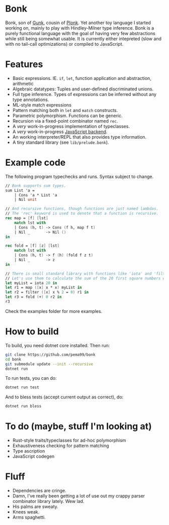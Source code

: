 # Bonk
Bonk, son of [Gunk](https://github.com/pema99/gunk), cousin of [Plonk](https://github.com/pema99/plonk).
Yet another toy language I started working on, mainly to play with Hindley-Milner type inference. Bonk is a purely functional language with the goal of having very few abstractions while still being somewhat usable. It is currently either intepreted (slow and with no tail-call optimizations) or compiled to JavaScript.

# Features
- Basic expressions. IE. `if`, `let`, function application and abstraction, arithmetic
- Algebraic datatypes: Tuples and user-defined discriminated unions.
- Full type inference. Types of expressions can be inferred without any type annotations.
- ML-style match expressions
- Pattern matching both in `let` and `match` constructs.
- Parametric polymorphism. Functions can be generic.
- Recursion via a fixed-point combinator named `rec`.
- A _very_ work-in-progress implementation of typeclasses.
- A _very_ work-in-progress [JavaScript backend](https://gist.github.com/pema99/935b915a3197b5222183bf6ac4bb8308).
- An working interpreter/REPL that also provides type information.
- A tiny standard library (see `lib/prelude.bonk`).

# Example code
The following program typechecks and runs. Syntax subject to change.
```fs
// Bonk supports sum types.
sum List 'a =
    | Cons 'a * List 'a
    | Nil unit

// And recursive functions, though functions are just named lambdas.
// The 'rec' keyword is used to denote that a function is recursive.
rec map = [f] [lst]
    match lst with
    | Cons (h, t) -> Cons (f h, map f t)
    | Nil _       -> Nil () 
in

rec fold = [f] [z] [lst]
    match lst with
    | Cons (h, t) -> f (h) (fold f z t)
    | Nil _       -> z
in

// There is small standard library with functions like 'iota' and 'filter'.
// Let's use them to calculate the sum of the 20 first square numbers which are even:
let myList = iota 20 in
let r1 = map ([x] x * x) myList in
let r2 = filter ([x] x % 2 = 0) r1 in
let r3 = fold (+) 0 r2 in
r3
```
Check the examples folder for more examples.

# How to build
To build, you need dotnet core installed. Then run:
```sh
git clone https://github.com/pema99/bonk
cd bonk
git submodule update --init --recursive
dotnet run
```
To run tests, you can do:
```sh
dotnet run test
```
And to bless tests (accept current output as correct), do:
```sh
dotnet run bless
```

# To do (maybe, stuff I'm looking at)
- Rust-style traits/typeclasses for ad-hoc polymorphism
- Exhaustiveness checking for pattern matching
- Type ascription
- JavaScript codegen

# Fluff
- Dependencies are cringe.
- Damn, I've really been getting a lot of use out my crappy parser combinator library lately. Wew lad.
- His palms are sweaty.
- Knees weak.
- Arms spaghetti.
